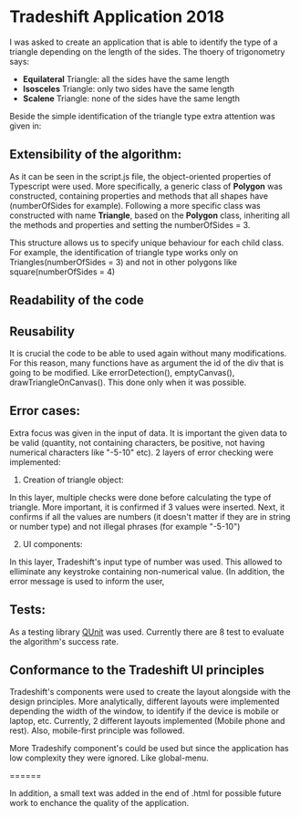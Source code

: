 # Tradeshift Application 2018

I was asked to create an application that is able to identify the type of a triangle depending on the length of the sides. The thoery of trigonometry says:

* **Equilateral** Triangle: all the sides have the same length
* **Isosceles** Triangle: only two sides have the same length
* **Scalene** Triangle: none of the sides have the same length

Beside the simple identification of the triangle type extra attention was given in:

## Extensibility of the algorithm: 

As it can be seen in the script.js file, the object-oriented properties of Typescript were used. More specifically, a generic class of **Polygon** was constructed, containing properties and methods that all shapes have (numberOfSides for example). Following a more specific class was constructed with name **Triangle**, based on the **Polygon** class, inheriting all the methods and properties and setting the numberOfSides = 3. 

This structure allows us to specify unique behaviour for each child class. For example, the identification of triangle type works only on Triangles(numberOfSides = 3) and not in other polygons like square(numberOfSides = 4)

## Readability of the code

## Reusability

It is crucial the code to be able to used again without many modifications. For this reason, many functions have as argument the id of the div that is going to be modified. Like errorDetection(), emptyCanvas(), drawTriangleOnCanvas(). This done only when it was possible.

## Error cases:

Extra focus was given in the input of data. It is important the given data to be valid (quantity, not containing characters, be positive, not having numerical characters like "-5-10" etc). 2 layers of error checking were implemented:

1. Creation of triangle object:

In this layer, multiple checks were done before calculating the type of triangle. More important, it is confirmed if 3 values were inserted. Next, it confirms if all the values are numbers (it doesn't matter if they are in string or number type) and not illegal phrases (for example "-5-10")

2. UI components:

In this layer, Tradeshift's input type of number was used. This allowed to elliminate any keystroke containing non-numerical value. (In addition, the error message is used to inform the user,

## Tests:

As a testing library [QUnit](https://qunitjs.com/) was used. Currently there are 8 test to evaluate the algorithm's success rate. 

## Conformance to the Tradeshift UI principles

Tradeshift's components were used to create the layout alongside with the design principles. More analytically, different layouts were implemented depending the width of the window, to identify if the device is mobile or laptop, etc.  Currently, 2 different layouts implemented (Mobile phone and rest). Also, mobile-first principle was followed.

More Tradeshify component's could be used but since the application has low complexity they were ignored. Like global-menu.

======

In addition, a small text was added in the end of .html for possible future work to enchance the quality of the application.
